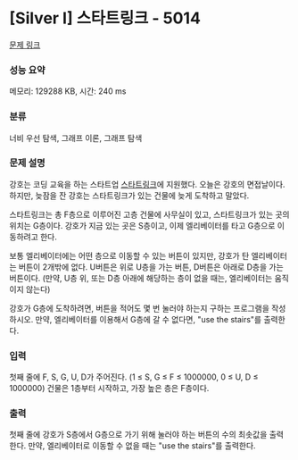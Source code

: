 # [Silver I] 스타트링크 - 5014 

[문제 링크](https://www.acmicpc.net/problem/5014) 

### 성능 요약

메모리: 129288 KB, 시간: 240 ms

### 분류

너비 우선 탐색, 그래프 이론, 그래프 탐색

### 문제 설명

<p>강호는 코딩 교육을 하는 스타트업 <a href="https://startlink.io">스타트링크</a>에 지원했다. 오늘은 강호의 면접날이다. 하지만, 늦잠을 잔 강호는 스타트링크가 있는 건물에 늦게 도착하고 말았다.</p>

<p>스타트링크는 총 F층으로 이루어진 고층 건물에 사무실이 있고, 스타트링크가 있는 곳의 위치는 G층이다. 강호가 지금 있는 곳은 S층이고, 이제 엘리베이터를 타고 G층으로 이동하려고 한다.</p>

<p>보통 엘리베이터에는 어떤 층으로 이동할 수 있는 버튼이 있지만, 강호가 탄 엘리베이터는 버튼이 2개밖에 없다. U버튼은 위로 U층을 가는 버튼, D버튼은 아래로 D층을 가는 버튼이다. (만약, U층 위, 또는 D층 아래에 해당하는 층이 없을 때는, 엘리베이터는 움직이지 않는다)</p>

<p>강호가 G층에 도착하려면, 버튼을 적어도 몇 번 눌러야 하는지 구하는 프로그램을 작성하시오. 만약, 엘리베이터를 이용해서 G층에 갈 수 없다면, "use the stairs"를 출력한다.</p>

### 입력 

 <p>첫째 줄에 F, S, G, U, D가 주어진다. (1 ≤ S, G ≤ F ≤ 1000000, 0 ≤ U, D ≤ 1000000) 건물은 1층부터 시작하고, 가장 높은 층은 F층이다.</p>

### 출력 

 <p>첫째 줄에 강호가 S층에서 G층으로 가기 위해 눌러야 하는 버튼의 수의 최솟값을 출력한다. 만약, 엘리베이터로 이동할 수 없을 때는 "use the stairs"를 출력한다.</p>

